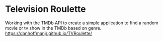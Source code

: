 # Television Roulette
Working with the TMDb API to create a simple application to find a random movie or tv show in the TMDb based on genre.
https://danhoffmanjr.github.io/TVRoulette/

